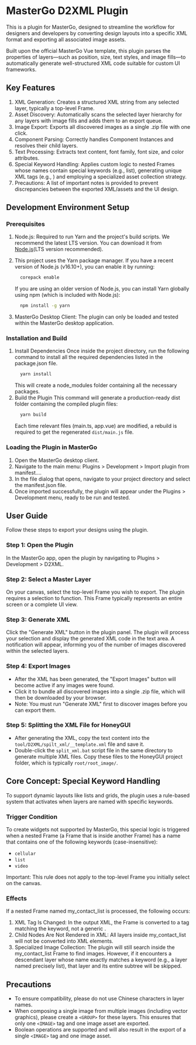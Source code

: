 # MasterGo D2XML Plugin
This is a plugin for MasterGo, designed to streamline the workflow for designers and developers by converting design layouts into a specific XML format and exporting all associated image assets.

Built upon the official MasterGo Vue template, this plugin parses the properties of layers—such as position, size, text styles, and image fills—to automatically generate well-structured XML code suitable for custom UI frameworks.

## Key Features
1. XML Generation: Creates a structured XML string from any selected layer, typically a top-level Frame.
2. Asset Discovery: Automatically scans the selected layer hierarchy for any layers with image fills and adds them to an export queue.
3. Image Export: Exports all discovered images as a single .zip file with one click.
4. Component Parsing: Correctly handles Component Instances and resolves their child layers.
5. Text Processing: Extracts text content, font family, font size, and color attributes.
6. Special Keyword Handling: Applies custom logic to nested Frames whose names contain special keywords (e.g., list), generating unique XML tags (e.g., <LIST>) and employing a specialized asset collection strategy.
7. Precautions: A list of important notes is provided to prevent discrepancies between the exported XML/assets and the UI design.


## Development Environment Setup
### Prerequisites
1. Node.js: Required to run Yarn and the project's build scripts. We recommend the latest LTS version. You can download it from [Node.js]("url "https://nodejs.org/zh-cn")(LTS version recommended).

2. This project uses the Yarn package manager. If you have a recent version of Node.js (v16.10+), you can enable it by running:
    ```bash
      corepack enable
    ```
    If you are using an older version of Node.js, you can install Yarn globally using npm (which is included with Node.js):
    ```bash
      npm install -g yarn
    ```

3. MasterGo Desktop Client: The plugin can only be loaded and tested within the MasterGo desktop application.

### Installation and Build
1. Install Dependencies
Once inside the project directory, run the following command to install all the required dependencies listed in the package.json file.
    ```bash
      yarn install
    ```
    This will create a node_modules folder containing all the necessary packages.
2. Build the Plugin
  This command will generate a production-ready dist folder containing the compiled plugin files:
    ```bash
      yarn build
    ```
    Each time relevant files (main.ts, app.vue) are modified, a rebuild is required to get the regenerated `dist/main.js` file.



### Loading the Plugin in MasterGo
1. Open the MasterGo desktop client.
2. Navigate to the main menu: Plugins > Development > Import plugin from manifest....
3. In the file dialog that opens, navigate to your project directory and select the manifest.json file.
4. Once imported successfully, the plugin will appear under the Plugins > Development menu, ready to be run and tested.


## User Guide
Follow these steps to export your designs using the plugin.

### Step 1: Open the Plugin
In the MasterGo app, open the plugin by navigating to Plugins > Development > D2XML.

### Step 2: Select a Master Layer
On your canvas, select the top-level Frame you wish to export. The plugin requires a selection to function. This Frame typically represents an entire screen or a complete UI view.

### Step 3: Generate XML
Click the "Generate XML" button in the plugin panel.
The plugin will process your selection and display the generated XML code in the text area.
A notification will appear, informing you of the number of images discovered within the selected layers.

### Step 4: Export Images
- After the XML has been generated, the "Export Images" button will become active if any images were found.
- Click it to bundle all discovered images into a single .zip file, which will then be downloaded by your browser.
- Note: You must run "Generate XML" first to discover images before you can export them.

### Step 5: Splitting the XML File for HoneyGUI
- After generating the XML, copy the text content into the `tool/D2XML/spilt_xml/__template.xml` file and save it.
- Double-click the `split_xml.bat` script file in the same directory to generate multiple XML files. Copy these files to the HoneyGUI project folder, which is typically `root/root_image/`.


## Core Concept: Special Keyword Handling
To support dynamic layouts like lists and grids, the plugin uses a rule-based system that activates when layers are named with specific keywords.

### Trigger Condition
To create widgets not supported by MasterGo, this special logic is triggered when a nested Frame (a Frame that is inside another Frame) has a name that contains one of the following keywords (case-insensitive):
-   `cellular`
-   `list`
-   `video`

Important: This rule does not apply to the top-level Frame you initially select on the canvas.

### Effects
If a nested Frame named my_contact_list is processed, the following occurs:

1. XML Tag Is Changed: In the output XML, the Frame is converted to a tag matching the keyword, not a generic <WIN>.
2. Child Nodes Are Not Rendered in XML: All layers inside my_contact_list will not be converted into XML elements.
3. Specialized Image Collection: The plugin will still search inside the my_contact_list Frame to find images. However, if it encounters a descendant layer whose name exactly matches a keyword (e.g., a layer named precisely list), that layer and its entire subtree will be skipped.


## Precautions
- To ensure compatibility, please do not use Chinese characters in layer names.
- When composing a single image from multiple images (including vector graphics), please create a `<GROUP>` for these layers. This ensures that only one `<IMAGE>` tag and one image asset are exported.
- Boolean operations are supported and will also result in the export of a single `<IMAGE>` tag and one image asset.